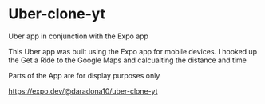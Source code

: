 # Uber-clone-yt
Uber app in conjunction with the Expo app

This Uber app was built using the Expo app for mobile devices. I hooked up the Get a Ride to the Google Maps and calcualting the distance and time

Parts of the App are for display purposes only


https://expo.dev/@daradona10/uber-clone-yt

